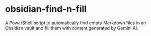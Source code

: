 # obsidian-find-n-fill
A PowerShell script to automatically find empty Markdown files in an Obsidian vault and fill them with content generated by Gemini AI.
